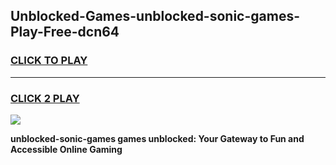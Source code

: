 
## Unblocked-Games-unblocked-sonic-games-Play-Free-dcn64
<h3>
<a href="https://premium76.site?title=unblocked-sonic-games&ref=23A">CLICK TO PLAY</a></h3>
<hr>

<h3>
<a href="https://premium76.site?title=unblocked-sonic-games&ref=23A">CLICK 2 PLAY</a>
  
</h3>

<a href="https://premium76.site?title=unblocked-sonic-games&ref=23A"><img src="https://clearcache.store/games.png"></a>


**unblocked-sonic-games games unblocked: Your Gateway to Fun and Accessible Online Gaming**
